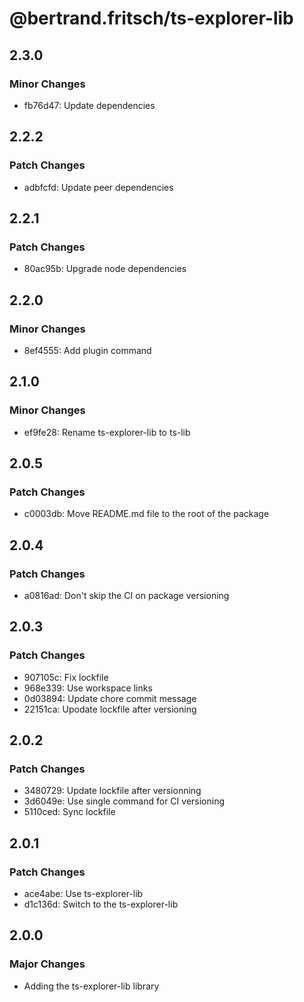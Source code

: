 # @bertrand.fritsch/ts-explorer-lib

## 2.3.0

### Minor Changes

- fb76d47: Update dependencies

## 2.2.2

### Patch Changes

- adbfcfd: Update peer dependencies

## 2.2.1

### Patch Changes

- 80ac95b: Upgrade node dependencies

## 2.2.0

### Minor Changes

- 8ef4555: Add plugin command

## 2.1.0

### Minor Changes

- ef9fe28: Rename ts-explorer-lib to ts-lib

## 2.0.5

### Patch Changes

- c0003db: Move README.md file to the root of the package

## 2.0.4

### Patch Changes

- a0816ad: Don't skip the CI on package versioning

## 2.0.3

### Patch Changes

- 907105c: Fix lockfile
- 968e339: Use workspace links
- 0d03894: Update chore commit message
- 22151ca: Upodate lockfile after versioning

## 2.0.2

### Patch Changes

- 3480729: Update lockfile after versionning
- 3d6049e: Use single command for CI versioning
- 5110ced: Sync lockfile

## 2.0.1

### Patch Changes

- ace4abe: Use ts-explorer-lib
- d1c136d: Switch to the ts-explorer-lib

## 2.0.0

### Major Changes

- Adding the ts-explorer-lib library
